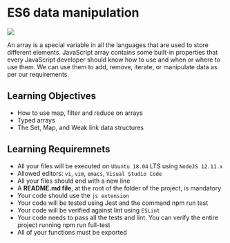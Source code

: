 # ES6 data manipulation

![](https://media.geeksforgeeks.org/wp-content/cdn-uploads/20220614183844/Best-known-ARRAY-methods.png)

An array is a special variable in all the languages that are used to store different elements. JavaScript array contains some built-in properties that every JavaScript developer should know how to use and when or where to use them. We can use them to add, remove, iterate, or manipulate data as per our requirements.

## Learning Objectives

- How to use map, filter and reduce on arrays
- Typed arrays
- The Set, Map, and Weak link data structures

## Learning Requiremnets

- All your files will be executed on `Ubuntu 18.04` LTS using `NodeJS 12.11.x`
- Allowed editors: `vi`, `vim`, `emacs`, `Visual Studio Code`
- All your files should end with a new line
- A __README.md file__, at the root of the folder of the project, is mandatory
- Your code should use the `js extension`
- Your code will be tested using Jest and the command npm run test
- Your code will be verified against lint using `ESLint`
- Your code needs to pass all the tests and lint. You can verify the entire project running npm run full-test
- All of your functions must be exported
